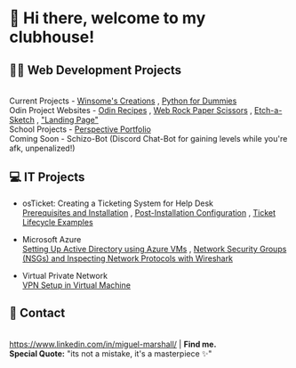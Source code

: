 # 👋 Hi there, welcome to my clubhouse!

## 👩‍💻 Web Development Projects
<br> Current Projects - [Winsome's Creations](https://llessreal.github.io/Winsome-Creations/) , [Python for Dummies](https://llessreal.github.io/Python-for-Dummies/)
<br> Odin Project Websites - [Odin Recipes](https://llessreal.github.io/odin-recipes/) , [Web Rock Paper Scissors](https://llessreal.github.io/RockPaperScissors-Game/) , [Etch-a-Sketch](https://llessreal.github.io/Etch-a-Sketch-thing/) , ["Landing Page"](https://llessreal.github.io/landing-page/)
<br> School Projects - [Perspective Portfolio](https://llessreal.github.io/PERS-PORTFOLIO/)
<br> Coming Soon - Schizo-Bot (Discord Chat-Bot for gaining levels while you're afk, unpenalized!)

## 💻 IT Projects
- osTicket: Creating a Ticketing System for Help Desk
<br> [Prerequisites and Installation](https://github.com/LlessReal/osticket-prereqs) , [Post-Installation Configuration](https://github.com/LlessReal/post-install-config) , [Ticket Lifecycle Examples](https://github.com/LlessReal/ticket-lifecycle)

- Microsoft Azure
<br> [Setting Up Active Directory using Azure VMs](https://github.com/LlessReal/configure-ad) , [Network Security Groups (NSGs) and Inspecting Network Protocols with Wireshark](https://github.com/LlessReal/azure-network-protocols)

- Virtual Private Network
<br> [VPN Setup in Virtual Machine](https://github.com/LlessReal/Setting-up-a-VPN)

## 📧 Contact
<br> https://www.linkedin.com/in/miguel-marshall/ | **Find me.**
<br> **Special Quote:** "its not a mistake, it's a masterpiece ✨"
